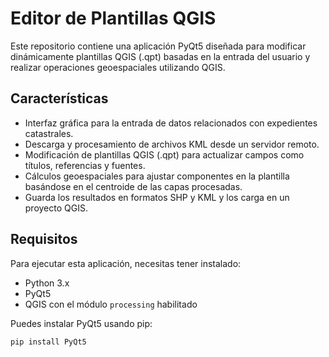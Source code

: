 # Editor de Plantillas QGIS

Este repositorio contiene una aplicación PyQt5 diseñada para modificar dinámicamente plantillas QGIS (.qpt) basadas en la entrada del usuario y realizar operaciones geoespaciales utilizando QGIS.

## Características

- Interfaz gráfica para la entrada de datos relacionados con expedientes catastrales.
- Descarga y procesamiento de archivos KML desde un servidor remoto.
- Modificación de plantillas QGIS (.qpt) para actualizar campos como títulos, referencias y fuentes.
- Cálculos geoespaciales para ajustar componentes en la plantilla basándose en el centroide de las capas procesadas.
- Guarda los resultados en formatos SHP y KML y los carga en un proyecto QGIS.

## Requisitos

Para ejecutar esta aplicación, necesitas tener instalado:

- Python 3.x
- PyQt5
- QGIS con el módulo `processing` habilitado

Puedes instalar PyQt5 usando pip:

```bash
pip install PyQt5
